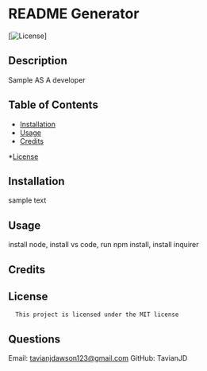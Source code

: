 # README Generator
  [![License](https://img.shields.io/badge/License-MIT-blue.svg)]

## Description

Sample AS A developer

## Table of Contents

* [Installation](#installation)
* [Usage](#usage)
* [Credits](#credits)

 *[License](#license)



## Installation

sample text

## Usage

install node, install vs code, run npm install, install inquirer

## Credits




## License
    
      This project is licensed under the MIT license

## Questions
Email: tavianjdawson123@gmail.com
GitHub: TavianJD

